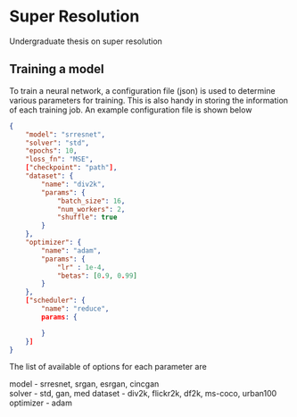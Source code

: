 # Super Resolution

Undergraduate thesis on super resolution


## Training a model

To train a neural network, a configuration file (json) is used to determine various parameters for training. This is also handy in storing the information of each training job. An example configuration file is shown below

```json
{
    "model": "srresnet",
    "solver": "std",
    "epochs": 10,
    "loss_fn": "MSE",
    ["checkpoint": "path"],
    "dataset": {
        "name": "div2k",
        "params": {
            "batch_size": 16,
            "num_workers": 2,
            "shuffle": true
        }
    },
    "optimizer": {
        "name": "adam",
        "params": {
            "lr" : 1e-4,
            "betas": [0.9, 0.99]
        }
    },
    ["scheduler": {
        "name": "reduce",
        params: {

        }
    }]
}
```

The list of available of options for each parameter are

model - srresnet, srgan, esrgan, cincgan  
solver - std, gan, med
dataset - div2k, flickr2k, df2k, ms-coco, urban100  
optimizer - adam
